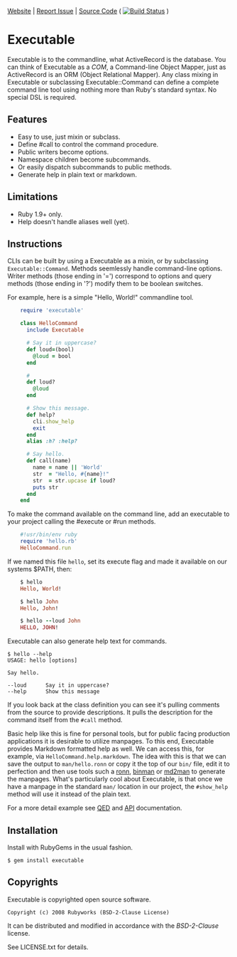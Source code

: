 [Website](http://rubyworks.github.com/executable) |
[Report Issue](http://github.com/rubyworks/executable/features) |
[Source Code](http://github.com/rubyworks/executable)
( [![Build Status](https://secure.travis-ci.org/rubyworks/indexer.png)](http://travis-ci.org/rubyworks/indexer) )


# Executable

Executable is to the commandline, what ActiveRecord is the database. 
You can think of Executable as a *COM*, a Command-line Object Mapper,
just as ActiveRecord is an ORM (Object Relational Mapper). Any class
mixing in Executable or subclassing Executable::Command can define
a complete command line tool using nothing more than Ruby's standard
syntax. No special DSL is required. 


## Features

* Easy to use, just mixin or subclass.
* Define #call to control the command procedure.
* Public writers become options.
* Namespace children become subcommands.
* Or easily dispatch subcommands to public methods.
* Generate help in plain text or markdown.


## Limitations

* Ruby 1.9+ only.
* Help doesn't handle aliases well (yet).


## Instructions

CLIs can be built by using a Executable as a mixin, or by subclassing 
`Executable::Command`. Methods seemlessly handle command-line options.
Writer methods (those ending in '=') correspond to options and query
methods (those ending in '?') modify them to be boolean switches. 

For example, here is a simple "Hello, World!" commandline tool.

```ruby
    require 'executable'

    class HelloCommand
      include Executable

      # Say it in uppercase?
      def loud=(bool)
        @loud = bool
      end

      #
      def loud?
        @loud
      end

      # Show this message.
      def help?
        cli.show_help
        exit
      end
      alias :h? :help?

      # Say hello.
      def call(name)
        name = name || 'World'
        str  = "Hello, #{name}!"
        str  = str.upcase if loud?
        puts str
      end
    end
```

To make the command available on the command line, add an executable
to your project calling the #execute or #run methods.

```ruby
    #!usr/bin/env ruby
    require 'hello.rb'
    HelloCommand.run
```

If we named this file `hello`, set its execute flag and made it available
on our systems $PATH, then:

```ruby
    $ hello
    Hello, World!

    $ hello John
    Hello, John!

    $ hello --loud John
    HELLO, JOHN!
```

Executable can also generate help text for commands.

    $ hello --help
    USAGE: hello [options]

    Say hello.

    --loud      Say it in uppercase?
    --help      Show this message

If you look back at the class definition you can see it's pulling
comments from the source to provide descriptions. It pulls the 
description for the command itself from the `#call` method.

Basic help like this is fine for personal tools, but for public facing
production applications it is desirable to utilize manpages. To this end,
Executable provides Markdown formatted help as well. We can access this,
for example, via `HelloCommand.help.markdown`. The idea with this is that
we can save the output to `man/hello.ronn` or copy it the top of our `bin/`
file, edit it to perfection and then use tools such a [ronn](https://github.com/rtomayko/ronn),
[binman](https://github.com/sunaku/binman) or [md2man](https://github.com/sunaku/md2man)
to generate the manpages. What's particularly cool about Executable,
is that once we have a manpage in the standard `man/` location in our project,
the `#show_help` method will use it instead of the plain text.

For a more detail example see [QED](demo.html)
and [API](http://rubydoc.info/gems/executable/frames) documentation.


## Installation

Install with RubyGems in the usual fashion.

    $ gem install executable


## Copyrights

Executable is copyrighted open source software.

    Copyright (c) 2008 Rubyworks (BSD-2-Clause License)

It can be distributed and modified in accordance with the *BSD-2-Clause* license.

See LICENSE.txt for details.
